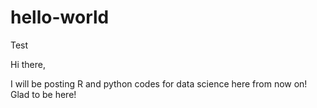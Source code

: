 # hello-world
Test

Hi there,

I will be posting R and python codes for data science here from now on! Glad to be here!
